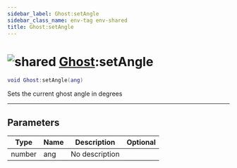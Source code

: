```yaml
---
sidebar_label: Ghost:setAngle
sidebar_class_name: env-tag env-shared
title: Ghost:setAngle
---
```


# <img src='/img/wiki/shared.png' alt='shared' data-tag='env-tag' /> [Ghost](../ghost/README.md):setAngle

```lua
void Ghost:setAngle(ang)
```

Sets the current ghost angle in degrees<br/>

-----------------
## Parameters

| Type   | Name | Description | Optional |
| ------ | ---- | ----------- | -------: |
| number | ang | No description |   |
